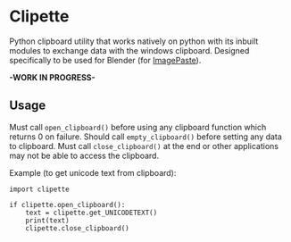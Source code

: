 # Clipette
Python clipboard utility that works natively on python with its inbuilt modules to exchange data with the windows clipboard. Designed specifically to be used for Blender (for [ImagePaste](https://github.com/Yeetus3141/ImagePaste)).

**-WORK IN PROGRESS-**

## Usage
Must call `open_clipboard()` before using any clipboard function which returns 0 on failure.
Should call `empty_clipboard()` before setting any data to clipboard.
Must call `close_clipboard()` at the end or other applications may not be able to access the clipboard.

Example (to get unicode text from clipboard):
```
import clipette

if clipette.open_clipboard():
    text = clipette.get_UNICODETEXT()
    print(text)
    clipette.close_clipboard()
```
